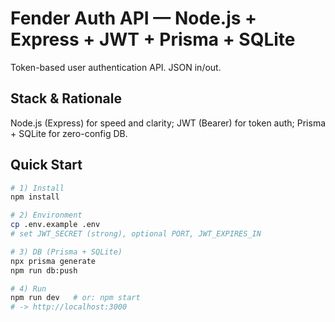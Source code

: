 # Fender Auth API — Node.js + Express + JWT + Prisma + SQLite

Token-based user authentication API. JSON in/out.

## Stack & Rationale
Node.js (Express) for speed and clarity; JWT (Bearer) for token auth; Prisma + SQLite for zero-config DB.

## Quick Start
```bash
# 1) Install
npm install

# 2) Environment
cp .env.example .env
# set JWT_SECRET (strong), optional PORT, JWT_EXPIRES_IN

# 3) DB (Prisma + SQLite)
npx prisma generate
npm run db:push

# 4) Run
npm run dev   # or: npm start
# -> http://localhost:3000

